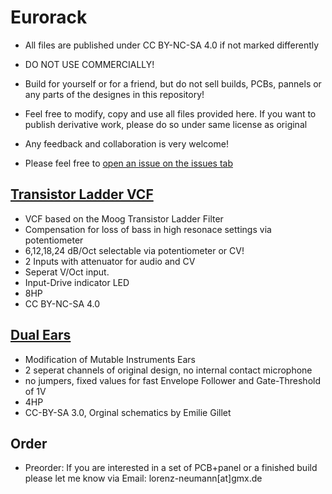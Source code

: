 # Eurorack

- All files are published under CC BY-NC-SA 4.0 if not marked differently

- DO NOT USE COMMERCIALLY!

- Build for yourself or for a friend, but do not sell builds, PCBs, pannels or any parts of the designes in this repository! 

- Feel free to modify, copy and use all files provided here. If you want to publish derivative work, please do so under same license as original

- Any feedback and collaboration is very welcome!
- Please feel free to [open an issue on the issues tab](https://github.com/Cs4System/Eurorack/issues)



## [Transistor Ladder VCF](https://github.com/Cs4System/Eurorack/tree/main/Transistor_Ladder_VCF)

- VCF based on the Moog Transistor Ladder Filter
- Compensation for loss of bass in high resonace settings via potentiometer
- 6,12,18,24 dB/Oct selectable via potentiometer or CV!
- 2 Inputs with attenuator for audio and CV
- Seperat V/Oct input.
- Input-Drive indicator LED
- 8HP
- CC BY-NC-SA 4.0

## [Dual Ears](https://github.com/Cs4System/Eurorack/tree/main/Dual%20Ears)
- Modification of Mutable Instruments Ears
- 2 seperat channels of original design, no internal contact microphone
- no jumpers, fixed values for fast Envelope Follower and Gate-Threshold of 1V 
- 4HP
- CC-BY-SA 3.0, Orginal schematics by Emilie Gillet


## Order
- Preorder: If you are interested in a set of PCB+panel or a finished build please let me know via Email: lorenz-neumann[at]gmx.de

